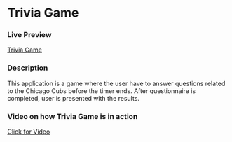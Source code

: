 <h1>Trivia Game</h1>
<h3>Live Preview</h3>
    <a href="https://irfanp90.github.io/TriviaGame/" target="_blank">Trivia Game</a>
<h3>Description</h3>
<p> This application is a game where the user have to answer questions related to the Chicago Cubs before the timer ends. After questionnaire is completed, user is presented with the results. </p>
<h3> Video on how Trivia Game is in action </h3>

<a href="https://drive.google.com/file/d/1RfXFNe-Fhs-FWVUA2Z1VexN-rtJN3SY4/view">Click for Video</a>